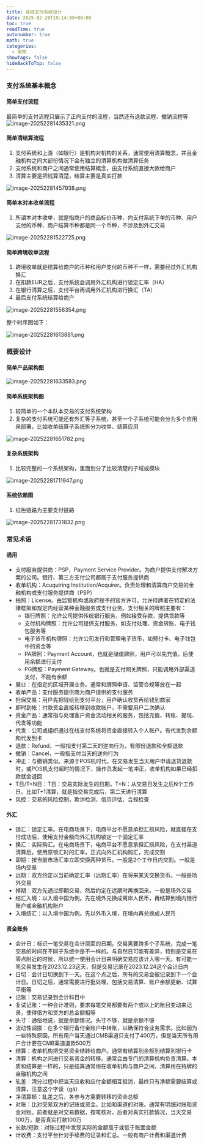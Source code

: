 ```yaml
---
title: 在线支付系统设计
date: 2025-02-28T19:14:00+08:00
toc: true
readTime: true
autonumber: true
math: true
categories:
  - 架构
showTags: false
hideBackToTop: false
---
```

### 支付系统基本概念
#### 简单支付流程
最简单的支付流程只展示了正向支付的流程，当然还有退款流程、撤销流程等
![image-20252281435321.png](/images/%E5%9C%A8%E7%BA%BF%E6%94%AF%E4%BB%98%E7%B3%BB%E7%BB%9F%E8%AE%BE%E8%AE%A1/image-20252281435321.png)

#### 简单清结算流程
1. 支付系统和上游（如银行）是机构对机构的关系，通常使用清算概念，并且金融机构之间大部份情况下会有独立的清算机构做清算任务
2. 支付系统和商户之间通常使用结算概念，由支付系统直接大款给商户
3. 清算主要是把钱算清楚，结算主要是真实打款

![image-20252281457938.png](images/%E5%9C%A8%E7%BA%BF%E6%94%AF%E4%BB%98%E7%B3%BB%E7%BB%9F%E8%AE%BE%E8%AE%A1/image-20252281457938.png)

#### 简单本对本收单流程
1. 所谓本对本收单，就是指商户的商品标价币种、向支付系统下单的币种、用户支付的币种、商户结算币种都是同一个币种，不涉及到外汇交易

![image-20252281522725.png](images/%E5%9C%A8%E7%BA%BF%E6%94%AF%E4%BB%98%E7%B3%BB%E7%BB%9F%E8%AE%BE%E8%AE%A1/image-20252281522725.png)

#### 简单跨境收单流程
1. 跨境收单就是结算给商户的币种和用户支付的币种不一样，需要经过外汇机构换汇
2. 在扣款EUR之后，支付系统会调用外汇机构进行锁定汇率（HA）
3. 在银行清算之后，支付平台再调用外汇机构进行换汇（TA）
4. 最后支付系统结算给商户

![image-20252281556354.png](images/%E5%9C%A8%E7%BA%BF%E6%94%AF%E4%BB%98%E7%B3%BB%E7%BB%9F%E8%AE%BE%E8%AE%A1/image-20252281556354.png)

整个时序图如下：

![image-20252281613881.png](images/%E5%9C%A8%E7%BA%BF%E6%94%AF%E4%BB%98%E7%B3%BB%E7%BB%9F%E8%AE%BE%E8%AE%A1/image-20252281613881.png)

### 概要设计
#### 简单产品架构图

![image-20252281633583.png](images/%E5%9C%A8%E7%BA%BF%E6%94%AF%E4%BB%98%E7%B3%BB%E7%BB%9F%E8%AE%BE%E8%AE%A1/image-20252281633583.png)

#### 简单系统架构图
1. 较简单的一个本队本交易的支付系统架构
2. 复杂的支付系统可能还有外汇等子系统，甚至一个子系统可能会分为多个应用来部署，比如收单结算子系统拆分为收单、结算应用

![image-20252281651782.png](images/%E5%9C%A8%E7%BA%BF%E6%94%AF%E4%BB%98%E7%B3%BB%E7%BB%9F%E8%AE%BE%E8%AE%A1/image-20252281651782.png)

#### 复杂系统架构
1. 比较完整的一个系统架构，里面划分了比较清楚的子域或模块

![image-20252281711947.png](images/%E5%9C%A8%E7%BA%BF%E6%94%AF%E4%BB%98%E7%B3%BB%E7%BB%9F%E8%AE%BE%E8%AE%A1/image-20252281711947.png)

#### 系统依赖图
1. 红色链路为主要支付链路

![image-20252281731832.png](images/%E5%9C%A8%E7%BA%BF%E6%94%AF%E4%BB%98%E7%B3%BB%E7%BB%9F%E8%AE%BE%E8%AE%A1/image-20252281731832.png)

### 常见术语
#### 通用
- 支付服务提供商：PSP，Payment Service Provider。为商户提供支付解决方案的公司。银行、第三方支付公司都属于支付服务提供商
- 收单机构：Acuquiring Institution/Acquirer。负责处理和清算商户交易的金融机构或支付服务提供商（PSP）
- 拍照：License。由监管机构或政府授予的官方许可，允许持牌者在特定的法律框架和规定内经营某种金融服务或支付业务。支付相关的牌照主要有：
    - 银行牌照：允许公司提供传统银行服务，例如接受存款、提供贷款等
    - 支付机构牌照：允许公司提供支付服务，如支付处理、资金转账、电子钱包服务等
    - 电子货币机构牌照：允许公司发行和管理电子货币，如预付卡、电子钱包中的资金等
    - PA牌照：Payment Account，也就是储值牌照，用户可以先充值，后使用余额进行支付
    - PG牌照：Payment Gateway。也就是支付网关牌照，只能调用外部渠道支付，不能有余额
- 展业：在指定的区域开展业务。通常和牌照申请、监管合规等放在一起
- 收单产品：支付服务提供商为商户提供的支付服务
- 担保交易：用户先把钱给到支付平台，用户确认收货再给钱到商家
- 即时到帐：付款资金直接转移到收款账户，不需要用户二次确认
- 资金产品：通常指与处理客户资金流动相关的服务，包括充值、转账、提现、代发等功能
- 代发：公司或组织通过在线支付系统将资金直接转入个人账户。有代发到余额和代发到卡
- 退款：Refund，一般指支付第二天的逆向行为，有部份退款和全额退款
- 撤销：Cancel，一般指支付当天的逆向行为
- 冲正：与撤销类似。来源于POS机时代，在交易发生当天用户申请退货退款时，或POS机支付超时的情况下，操作员发起一笔冲正，收单机构如果已经扣款就会退回
- T日/T+N日：T日：交易实际发生的日期，T+N：从交易日发生之后N个工作日。比如T+1清算，就是指交易完成后，第二天进行清算
- 风控：交易的风险控制，欺诈检测、信用评估、合规检查

#### 外汇
- 锁汇：锁定汇率。在电商场景下，电商平台不愿意承担汇损风险，就直接在支付成功后，使用支付金额向外汇机构锁定一个固定汇率
- 换汇：实际购汇。在电商场景下，电商平台不愿意承担汇损风险，在支付渠道清算后，使用原锁汇时的汇率，正式向外汇机构购汇，完成交割
- 即期：按当前市场汇率立即交换两种货币。一般是2个工作日内交割。一般是场内交易
- 远期：双方约定以当前确定汇率（远期汇率）在将来某天交换货币。一般是场外交易
- 掉期：双方先通过即期交易，然后约定在远期时再换回来。一般是场外交易
- 结汇入境：以入境中国为例。先在境外兑换成离岸人民币，再结算到境内银行账户或金融机构账户
- 入境结汇：以入境中国为例。先以外币入境，在境内再兑换成人民币

#### 资金账务
- 会计日：标识一笔交易在会计层面的日期。交易需要跨多个子系统，完成一笔交易的时间在不同子系统中是不一样的。与自然日可能有差异，特别是交易在零点附近的时候，所以统一使用会计日来明确交易应该计入哪一天。有可能一笔交易发生在2023.12.23这天，但是交易记录在2023.12.24这个会计日内
- 日切：会计日切换到下一天。在这个点之后，所有的交易会被记录到下一个会计日。日切之后，通常需要进行批处理，包括交易清算、账户余额更新、试算平衡等
- 记账：交易记录到会计科目中
- 复试记账：一种会计准则，要求每笔交易都要有两个或以上的账目变动来记录，使得借方和贷方的总金额相等
- 头寸：通俗地说，就是余额情况。头寸不够，就是余额不够
- 流动性调拨：在多个银行备付金账户中转账，以确保符合业务需求。比如因为一些特殊原因，所有用户当天通过CMB渠道只支付了400万，但是当天所有用户合计要在CMB渠道退款500万
- 结算：收单机构把交易资金结转给商户。通常有结算到余额到结算到银行卡
- 清算：机构之间进行交易资金的转移。通常会由专门的清算机构负责清算。本质和结算是一样的，只是结算通常用在收单机构与商户之间，清算用在持牌的金融机构之间
- 轧差：清分过程中把当天应收和应付金额相互抵消，最终只有净额需要结算或清算，注意这个字读（gá）
- 净清算额：轧差之后，各参与方需要转移的资金总额
- 对账：比对交易双方的记账或资金。比如和渠道的对账。通常有明细对账和资金对账。前者就是对交易数据，按笔核对，后者对真实打款情况，当天交易100万，是否真实打款100万
- 长款/短款：对账过程中发现实际的金额高于或低于账面金额
- 计收费：支付平台针对手续费的记录和汇总。一般有商户计费和渠道计费